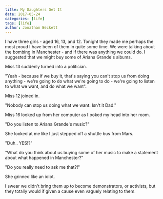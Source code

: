 ```yaml
---
title: My Daughters Get It
date: 2017-05-24
categories: [life]
tags: [life]
author: Jonathan Beckett
---
```


I have three girls - aged 16, 13, and 12. Tonight they made me perhaps the most proud I have been of them in quite some time. We were talking about the bombing in Manchester - and if there was anything we could do. I suggested that we might buy some of Ariana Grande's albums.

Miss 13 suddenly turned into a politician.

"Yeah - because if we buy it, that's saying you can't stop us from doing anything - we're going to do what we're going to do - we're going to listen to what we want, and do what we want".

Miss 12 joined in.

"Nobody can stop us doing what we want. Isn't it Dad."

Miss 16 looked up from her computer as I poked my head into her room.

"Do you listen to Ariana Grande's music?"

She looked at me like I just stepped off a shuttle bus from Mars.

"Duh.. YES!?"

"What do you think about us buying some of her music to make a statement about what happened in Manchester?"

"Do you really need to ask me that?!"

She grinned like an idiot.

I swear we didn't bring them up to become demonstrators, or activists, but they totally would if given a cause even vaguely relating to them.